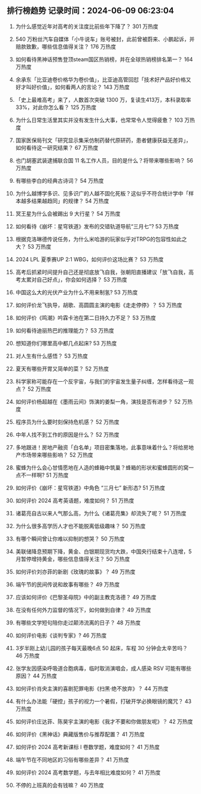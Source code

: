 
## 排行榜趋势 记录时间：2024-06-09 06:23:04
  
  1. 为什么感觉近年对高考的关注度比前些年下降了？ 301 万热度
    
  2. 540 万粉丝汽车自媒体「小牛说车」账号被封，此前曾被蔚来、小鹏起诉，并赔款致歉，哪些信息值得关注？ 176 万热度
    
  3. 如何看待黑神话预售登顶steam国区热销榜，并在全球热销榜排名第一？ 164 万热度
    
  4. 余承东「比亚迪卷价格华为卷价值」，比亚迪高管回怼「技术好产品好价格又好才叫好价值」，如何看两人的言论？ 143 万热度
    
  5. 「史上最难高考」来了，人数首次突破 1300 万，复读生413万，本科录取率 33%，对此你怎么看？ 125 万热度
    
  6. 为什么日常生活里其实并没有发生什么大事，也常常令人觉得疲惫？ 103 万热度
    
  7. 国家医保局刊文「研究显示集采仿制药替代原研药，患者健康获益无差异」，如何看待这一研究结果？ 67 万热度
    
  8. 也门胡塞武装逮捕联合国 11 名工作人员，目的是什么？将带来哪些影响？ 56 万热度
    
  9. 有哪些李白的经典古诗词？ 54 万热度
    
  10. 为什么越博学多识、见多识广的人越不固化死板？这似乎不符合统计学中「样本越多结果越趋同」的规律？ 54 万热度
    
  11. 冥王星为什么会被踢出 9 大行星？ 54 万热度
    
  12. 如何看待《崩坏：星穹铁道》发布的交错轨道导航“三月七”? 53 万热度
    
  13. 根据克洛琳德传说任务，为什么米哈游的玩家似乎对TRPG的包容性如此之大？ 53 万热度
    
  14. 2024 LPL 夏季赛UP 2:1 WBG，如何评价这场比赛？ 53 万热度
    
  15. 高考后抓紧时间提升自己还是彻底放飞自我，张朝阳直播建议「放飞自我，高考太累对自己好点」，你会如何选择？ 53 万热度
    
  16. 中国这么大的光伏产业为什么不用来制氢? 53 万热度
    
  17. 如何评价龙飞执导，胡歌、高圆圆主演的电影《走走停停》？ 53 万热度
    
  18. 如何评价《鸣潮》吟霖卡池在第二日持久力不足？ 53 万热度
    
  19. 如何看待迪丽热巴的推理能力？ 53 万热度
    
  20. 想知道你们哪里高中都几点起床? 53 万热度
    
  21. 对人生有什么感悟？ 53 万热度
    
  22. 夏天有哪些开胃又简单的菜？ 52 万热度
    
  23. 科学家称可能存在一个反宇宙，与我们的宇宙发生量子纠缠，怎样看待这一观点？ 52 万热度
    
  24. 如何评价杨超越在《墨雨云间》饰演的姜梨一角，演技是否有进步？ 52 万热度
    
  25. 程序员为什么要时刻保持危机感？ 52 万热度
    
  26. 中年人找不到工作的原因是什么？ 52 万热度
    
  27. 多地跟进！房地产融资「白名单」项目密集落地，此事意味着什么？将给房地产市场带来哪些影响？ 52 万热度
    
  28. 蜜蜂为什么会心甘情愿地在人造的蜂箱中筑巢？蜂箱的形状和蜜蜂圆形的窝一点不一样啊? 51 万热度
    
  29. 如何评价《崩坏：星穹铁道》中角色 “三月七” 新形态? 51 万热度
    
  30. 如何评价 2024 高考英语题，难度如何？ 51 万热度
    
  31. 诸葛亮自古以来人气那么高，为什么《诸葛亮集》却流失了呢？ 51 万热度
    
  32. 为什么很多高学历人才也不能脱离低级趣味？ 50 万热度
    
  33. 有哪个瞬间曾让你难以抑制的想哭？ 50 万热度
    
  34. 美联储降息预期下降，黄金、白银期现货均大跌，中国央行结束十八连增，5月暂停增持黄金，哪些信息值得关注？ 50 万热度
    
  35. 如何评价刘亦菲的新剧《玫瑰的故事》？ 49 万热度
    
  36. 端午节的民间传说和故事有哪些？ 49 万热度
    
  37. 应该如何评价《巴黎圣母院》中的副主教克洛德？ 49 万热度
    
  38. 在没有任何外力监督的情况下，如何做到自律？ 49 万热度
    
  39. 有哪些文学短句陪你走过颠沛流离的日子？ 48 万热度
    
  40. 如何评价电影《谈判专家》? 46 万热度
    
  41. 3岁半刚上幼儿园的孩子每天最晚6点 50 起床，车程 30 分钟会太辛苦吗？ 46 万热度
    
  42. 张学友因感染呼吸道合胞病毒，临时取消演唱会，成人感染 RSV 可能有哪些原因？ 44 万热度
    
  43. 如何评价肖央主演的喜剧犯罪电影《扫黑·绝不放弃》？ 44 万热度
    
  44. 有什么办法能「硬控」孩子的视力一个暑假，打破开学必换眼镜的魔咒？ 43 万热度
    
  45. 如何评价庄达菲、陈昊宇主演的电影《我才不要和你做朋友呢》？ 42 万热度
    
  46. 如何评价《黑神话》典藏版售价与推荐配置？ 41 万热度
    
  47. 如何评价 2024 高考新课标 I 卷数学题，难度如何？ 41 万热度
    
  48. 端午节在不同地区的习俗有哪些差异？ 41 万热度
    
  49. 如何评价 2024 高考数学题，与去年相比难度如何？ 41 万热度
    
  50. 不停的上班真的会有钱嘛？ 40 万热度
    
